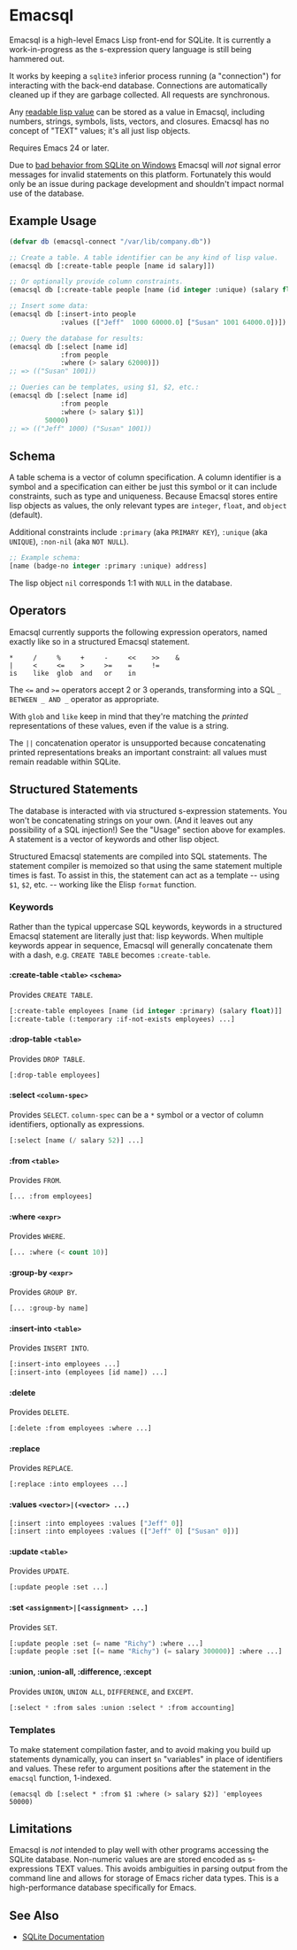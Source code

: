 # Emacsql

Emacsql is a high-level Emacs Lisp front-end for SQLite. It is
currently a work-in-progress as the s-expression query language is
still being hammered out.

It works by keeping a `sqlite3` inferior process running (a
"connection") for interacting with the back-end database. Connections
are automatically cleaned up if they are garbage collected. All
requests are synchronous.

Any [readable lisp value][readable] can be stored as a value in
Emacsql, including numbers, strings, symbols, lists, vectors, and
closures. Emacsql has no concept of "TEXT" values; it's all just lisp
objects.

Requires Emacs 24 or later.

Due to [bad behavior from SQLite on Windows][stderr] Emacsql will
*not* signal error messages for invalid statements on this platform.
Fortunately this would only be an issue during package development and
shouldn't impact normal use of the database.

## Example Usage

```el
(defvar db (emacsql-connect "/var/lib/company.db"))

;; Create a table. A table identifier can be any kind of lisp value.
(emacsql db [:create-table people [name id salary]])

;; Or optionally provide column constraints.
(emacsql db [:create-table people [name (id integer :unique) (salary float)]])

;; Insert some data:
(emacsql db [:insert-into people
             :values (["Jeff"  1000 60000.0] ["Susan" 1001 64000.0])])

;; Query the database for results:
(emacsql db [:select [name id]
             :from people
             :where (> salary 62000)])
;; => (("Susan" 1001))

;; Queries can be templates, using $1, $2, etc.:
(emacsql db [:select [name id]
             :from people
             :where (> salary $1)]
         50000)
;; => (("Jeff" 1000) ("Susan" 1001))
```

## Schema

A table schema is a vector of column specification. A column
identifier is a symbol and a specification can either be just this
symbol or it can include constraints, such as type and uniqueness.
Because Emacsql stores entire lisp objects as values, the only
relevant types are `integer`, `float`, and `object` (default).

Additional constraints include `:primary` (aka `PRIMARY KEY`),
`:unique` (aka `UNIQUE`), `:non-nil` (aka `NOT NULL`).

```el
;; Example schema:
[name (badge-no integer :primary :unique) address]
```

The lisp object `nil` corresponds 1:1 with `NULL` in the database.

## Operators

Emacsql currently supports the following expression operators, named
exactly like so in a structured Emacsql statement.

    *     /     %     +     -     <<    >>    &
    |     <     <=    >     >=    =     !=
    is    like  glob  and   or    in

The `<=` and `>=` operators accept 2 or 3 operands, transforming into
a SQL `_ BETWEEN _ AND _` operator as appropriate.

With `glob` and `like` keep in mind that they're matching the
*printed* representations of these values, even if the value is a
string.

The `||` concatenation operator is unsupported because concatenating
printed representations breaks an important constraint: all values must
remain readable within SQLite.

## Structured Statements

The database is interacted with via structured s-expression
statements. You won't be concatenating strings on your own. (And it
leaves out any possibility of a SQL injection!) See the "Usage"
section above for examples. A statement is a vector of keywords and
other lisp object.

Structured Emacsql statements are compiled into SQL statements. The
statement compiler is memoized so that using the same statement
multiple times is fast. To assist in this, the statement can act as a
template -- using `$1`, `$2`, etc. -- working like the Elisp `format`
function.

### Keywords

Rather than the typical uppercase SQL keywords, keywords in a
structured Emacsql statement are literally just that: lisp keywords.
When multiple keywords appear in sequence, Emacsql will generally
concatenate them with a dash, e.g. `CREATE TABLE` becomes
`:create-table`.

#### :create-table `<table>` `<schema>`

Provides `CREATE TABLE`.

```el
[:create-table employees [name (id integer :primary) (salary float)]]
[:create-table (:temporary :if-not-exists employees) ...]
```

#### :drop-table `<table>`

Provides `DROP TABLE`.

```el
[:drop-table employees]
```

#### :select `<column-spec>`

Provides `SELECT`. `column-spec` can be a `*` symbol or a vector of
column identifiers, optionally as expressions.

```el
[:select [name (/ salary 52)] ...]
```

#### :from `<table>`

Provides `FROM`.

```el
[... :from employees]
```

#### :where `<expr>`

Provides `WHERE`.

```el
[... :where (< count 10)]
```

#### :group-by `<expr>`

Provides `GROUP BY`.

```el
[... :group-by name]
```

#### :insert-into `<table>`

Provides `INSERT INTO`.

```el
[:insert-into employees ...]
[:insert-into (employees [id name]) ...]
```

#### :delete

Provides `DELETE`.

```el
[:delete :from employees :where ...]
```

#### :replace

Provides `REPLACE`.

```el
[:replace :into employees ...]
```

#### :values `<vector>|(<vector> ...)`

```el
[:insert :into employees :values ["Jeff" 0]]
[:insert :into employees :values (["Jeff" 0] ["Susan" 0])]
```

#### :update `<table>`

Provides `UPDATE`.

```el
[:update people :set ...]
```

#### :set `<assignment>|[<assignment> ...]`

Provides `SET`.

```el
[:update people :set (= name "Richy") :where ...]
[:update people :set [(= name "Richy") (= salary 300000)] :where ...]
```

#### :union, :union-all, :difference, :except

Provides `UNION`, `UNION ALL`, `DIFFERENCE`, and `EXCEPT`.

```el
[:select * :from sales :union :select * :from accounting]
```

### Templates

To make statement compilation faster, and to avoid making you build up
statements dynamically, you can insert `$n` "variables" in place of
identifiers and values. These refer to argument positions after the
statement in the `emacsql` function, 1-indexed.

    (emacsql db [:select * :from $1 :where (> salary $2)] 'employees 50000)

## Limitations

Emacsql is *not* intended to play well with other programs accessing
the SQLite database. Non-numeric values are are stored encoded as
s-expressions TEXT values. This avoids ambiguities in parsing output
from the command line and allows for storage of Emacs richer data
types. This is a high-performance database specifically for Emacs.

## See Also

 * [SQLite Documentation](https://www.sqlite.org/docs.html)


[readable]: http://nullprogram.com/blog/2013/12/30/#almost_everything_prints_readably
[stderr]: http://thread.gmane.org/gmane.comp.db.sqlite.general/85824
